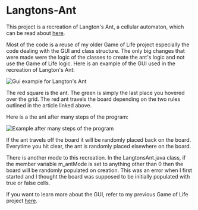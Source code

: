 # Langtons-Ant
This project is a recreation of Langton's Ant, a cellular automaton, which can be read about [here](//en.wikipedia.org/wiki/Langton%27s_ant).

Most of the code is a reuse of my older Game of Life project especially the code dealing with the GUI and class structure.  The only big changes that were made were the logic of the classes to create the ant's logic and not use the Game of Life logic. Here is an example of the GUI used in the recreation of Langton's Ant:

![Gui example for Langton's Ant](http://i.imgur.com/968troj.png)

The red square is the ant.  The green is simply the last place you hovered over the grid.  The red ant travels the board depending on the two rules outlined in the article linked above.

Here is a the ant after many steps of the program:

![Example after many steps of the program]()

If the ant travels off the board it will be randomly placed back on the board.  Everytime you hit clear, the ant is randomly placed elsewhere on the board.

There is another mode to this recreation. In the LangtonsAnt.java class, if the member variable m_antMode is set to anything other than 0 then the board will be randomly populated on creation.  This was an error when I first started and I thought the board was supposed to be initially populated with true or false cells.

If you want to learn more about the GUI, refer to my previous Game of Life project [here](https://github.com/PrimordialSalad/Game-Of-Life-Simulation).

